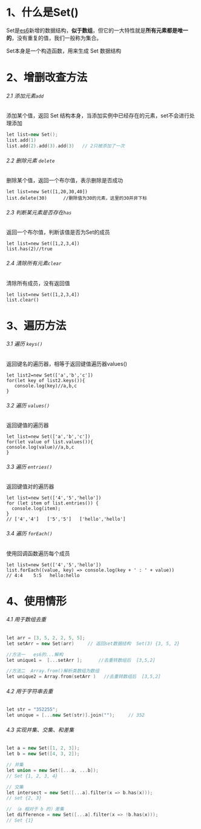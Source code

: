 # 1、什么是Set()

Set是[es6](https://so.csdn.net/so/search?q=es6&spm=1001.2101.3001.7020)新增的数据结构，**似于数组**，但它的一大特性就是**所有元素都是唯一的**，没有重复的值，我们一般称为集合。

Set本身是一个构造函数，用来生成 Set 数据结构

# 2、增删改查方法

###### 2.1 添加元素`add`

添加某个值，返回 Set 结构本身，当添加实例中已经存在的元素，set不会进行处理添加

```cpp
let list=new Set();
list.add(1)
list.add(2).add(3).add(3)   // 2只被添加了一次
```

###### 2.2 删除元素 `delete`

删除某个值，返回一个布尔值，表示删除是否成功

```auto
let list=new Set([1,20,30,40])
list.delete(30)      //删除值为30的元素，这里的30并非下标
```

###### 2.3 判断某元素是否存在`has`

返回一个布尔值，判断该值是否为Set的成员

```auto
let list=new Set([1,2,3,4])
list.has(2)//true
```

###### 2.4 清除所有元素`clear`

清除所有成员，没有返回值

```auto
let list=new Set([1,2,3,4])
list.clear()
```

# 3、遍历方法

###### 3.1 遍历 `keys()`

返回键名的遍历器，相等于返回键值遍历器values()

```auto
let list2=new Set(['a','b','c'])
for(let key of list2.keys()){
   console.log(key)//a,b,c
}
```

###### 3.2 遍历 `values()`

返回键值的遍历器

```auto
let list=new Set(['a','b','c'])
for(let value of list.values()){
console.log(value)//a,b,c
}
```

###### 3.3 遍历 `entries()`

返回键值对的遍历器

```auto
let list=new Set(['4','5','hello'])
for (let item of list.entries()) {
  console.log(item);
}
// ['4','4']   ['5','5']   ['hello','hello'] 
```

###### 3.4 遍历 `forEach()`

使用回调函数遍历每个成员

```auto
let list=new Set(['4','5','hello'])
list.forEach((value, key) => console.log(key + ' : ' + value))
// 4:4    5:5   hello:hello
```

# 4、使用情形

###### 4.1 用于数组去重

```cpp
let arr = [3, 5, 2, 2, 5, 5];
let setArr = new Set(arr)     // 返回set数据结构  Set(3) {3, 5, 2}

//方法一   es6的...解构
let unique1 =  [...setArr ];      //去重转数组后  [3,5,2]

//方法二  Array.from()解析类数组为数组
let unique2 = Array.from(setArr )   //去重转数组后  [3,5,2]
```

###### 4.2 用于字符串去重

```cpp
let str = "352255";
let unique = [...new Set(str)].join("");     // 352 
```

###### 4.3 实现并集、交集、和差集

```cpp
let a = new Set([1, 2, 3]);
let b = new Set([4, 3, 2]);

// 并集
let union = new Set([...a, ...b]);
// Set {1, 2, 3, 4}

// 交集
let intersect = new Set([...a].filter(x => b.has(x)));
// set {2, 3}

// （a 相对于 b 的）差集
let difference = new Set([...a].filter(x => !b.has(x)));
// Set {1}
```

